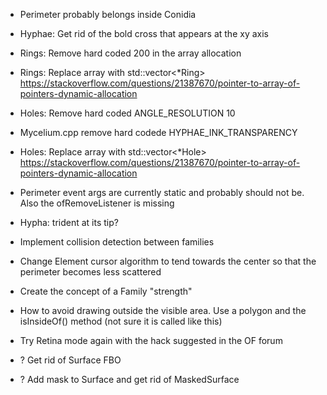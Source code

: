 - Perimeter probably belongs inside Conidia
- Hyphae: Get rid of the bold cross that appears at the xy axis
- Rings: Remove hard coded 200 in the array allocation
- Rings: Replace array with std::vector<*Ring> https://stackoverflow.com/questions/21387670/pointer-to-array-of-pointers-dynamic-allocation
- Holes: Remove hard coded ANGLE_RESOLUTION 10
- Mycelium.cpp remove hard codede HYPHAE_INK_TRANSPARENCY
- Holes: Replace array with std::vector<*Hole> https://stackoverflow.com/questions/21387670/pointer-to-array-of-pointers-dynamic-allocation
- Perimeter event args are currently static and probably should not be. Also the ofRemoveListener is missing
- Hypha: trident at its tip?

- Implement collision detection between families

- Change Element cursor algorithm to tend towards the center so that the perimeter becomes less scattered

- Create the concept of a Family "strength"

- How to avoid drawing outside the visible area. Use a polygon and the isInsideOf() method (not sure it is called like this)
- Try Retina mode again with the hack suggested in the OF forum

- ? Get rid of Surface FBO
- ? Add mask to Surface and get rid of MaskedSurface
